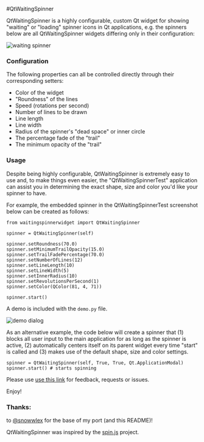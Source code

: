 #QtWaitingSpinner

QtWaitingSpinner is a highly configurable, custom Qt widget for showing "waiting" or "loading" spinner icons in Qt applications, e.g. the spinners below are all QtWaitingSpinner widgets differing only in their configuration:

![waiting spinner](https://github.com/z3ntu/QtWaitingSpinner/blob/gh-pages/waiting-spinners.gif)

### Configuration

The following properties can all be controlled directly through their corresponding setters:

* Color of the widget
* "Roundness" of the lines
* Speed (rotations per second)
* Number of lines to be drawn
* Line length
* Line width
* Radius of the spinner's "dead space" or inner circle
* The percentage fade of the "trail"
* The minimum opacity of the "trail"

### Usage

Despite being highly configurable, QtWaitingSpinner is extremely easy to use and, to make things even easier, the "QtWaitingSpinnerTest" application can assist you in determining the exact shape, size and color you'd like your spinner to have.

For example, the embedded spinner in the QtWaitingSpinnerTest screenshot below can be created as follows:

```
from waitingspinnerwidget import QtWaitingSpinner

spinner = QtWaitingSpinner(self)

spinner.setRoundness(70.0)
spinner.setMinimumTrailOpacity(15.0)
spinner.setTrailFadePercentage(70.0)
spinner.setNumberOfLines(12)
spinner.setLineLength(10)
spinner.setLineWidth(5)
spinner.setInnerRadius(10)
spinner.setRevolutionsPerSecond(1)
spinner.setColor(QColor(81, 4, 71))

spinner.start()
```

A demo is included with the `demo.py` file.

![demo dialog](https://github.com/z3ntu/QtWaitingSpinner/blob/gh-pages/test-dialog.png)

As an alternative example, the code below will create a spinner that (1) blocks all user input to the main application for as long as the spinner is active, (2) automatically centers itself on its parent widget every time "start" is called and (3) makes use of the default shape, size and color settings.

```
spinner = QtWaitingSpinner(self, True, True, Qt.ApplicationModal)
spinner.start() # starts spinning
```

Please use [use this link](https://github.com/z3ntu/QtWaitingSpinner/issues) for feedback, requests or issues.

Enjoy!

### Thanks:
to [@snowwlex](https://github.com/snowwlex) for the base of my port (and this README)!

QtWaitingSpinner was inspired by the [spin.js](http://fgnass.github.io/spin.js/)  project.
